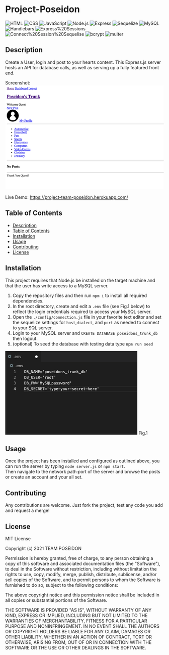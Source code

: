 # Project-Poseidon
![HTML](https://img.shields.io/badge/Tech-HTML-lightblue)  ![CSS](https://img.shields.io/badge/Tech-CSS-lightblue)  ![JavaScript](https://img.shields.io/badge/Tech-JavaScript-lightblue)  ![Node.js](https://img.shields.io/badge/Tech-Node.js-lightblue)  ![Express](https://img.shields.io/badge/Tech-Express-lightblue)  ![Sequelize](https://img.shields.io/badge/Tech-Sequelize-lightblue)  ![MySQL](https://img.shields.io/badge/Tech-MySQL-lightblue)  ![Handlebars](https://img.shields.io/badge/Tech-Handlebars-lightblue)  ![Express%20Sessions](https://img.shields.io/badge/Tech-Express%20Sessions-lightblue)  ![Connect%20Session%20Sequelise](https://img.shields.io/badge/Tech-Connect%20Session%20Sequelise-lightblue)  ![bcrypt](https://img.shields.io/badge/Tech-bcrypt-lightblue)  ![multer](https://img.shields.io/badge/Tech-multer-lightblue) 

## Description
Create a User, login and post to your hearts content. This Express.js server hosts an API for database calls, as well as serving up a fully featured front end.  

Screenshot: \
![App Screenshot](./assets/screenshots/app-screenshot-1.png)

Live Demo:
https://project-team-poseidon.herokuapp.com/

## Table of Contents

* [Description](#description)
* [Table of Contents](#table-of-contents)
* [Installation](#installation)
* [Usage](#usage)
* [Contributing](#contributing)
* [License](#license)

## Installation

This project requires that Node.js be installed on the target machine and that the user has write access to a MySQL server.  
1. Copy the repository files and then run `npm i` to install all required dependencies.  
2. In the root directory, create and edit a `.env` file (see Fig.1 below) to reflect the login credentials required to access your MySQL server. 
3. Open the `./config/connection.js` file in your favorite text editor and set the sequelize settings for `host`,`dialect`, and `port` as needed to connect to your SQL server.
4. Login to your MySQL server and `CREATE DATABASE poseidons_trunk_db` then logout.  
5. (optional) To seed the database with testing data type `npm run seed` 

![Fig.1](./assets/screenshots/dotenv-config.png)
Fig.1

## Usage

Once the project has been installed and configured as outlined above, you can run the server by typing `node server.js` or `npm start`.  
Then navigate to the network path:port of the server and browse the posts or create an account and your all set.  

## Contributing

Any contributions are welcome. Just fork the project, test any code you add and request a merge!  
   
## License

MIT License

Copyright (c) 2021 TEAM POSEIDON

Permission is hereby granted, free of charge, to any person obtaining a copy
of this software and associated documentation files (the "Software"), to deal
in the Software without restriction, including without limitation the rights
to use, copy, modify, merge, publish, distribute, sublicense, and/or sell
copies of the Software, and to permit persons to whom the Software is
furnished to do so, subject to the following conditions:

The above copyright notice and this permission notice shall be included in all
copies or substantial portions of the Software.

THE SOFTWARE IS PROVIDED "AS IS", WITHOUT WARRANTY OF ANY KIND, EXPRESS OR
IMPLIED, INCLUDING BUT NOT LIMITED TO THE WARRANTIES OF MERCHANTABILITY,
FITNESS FOR A PARTICULAR PURPOSE AND NONINFRINGEMENT. IN NO EVENT SHALL THE
AUTHORS OR COPYRIGHT HOLDERS BE LIABLE FOR ANY CLAIM, DAMAGES OR OTHER
LIABILITY, WHETHER IN AN ACTION OF CONTRACT, TORT OR OTHERWISE, ARISING FROM,
OUT OF OR IN CONNECTION WITH THE SOFTWARE OR THE USE OR OTHER DEALINGS IN THE
SOFTWARE.
                 

     
